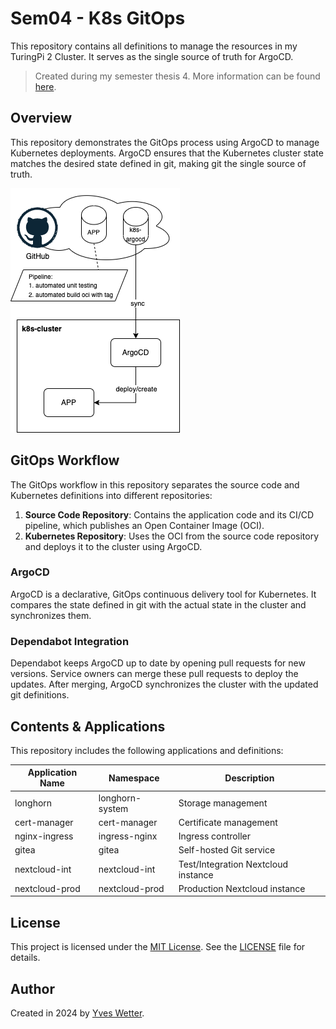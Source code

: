 # Sem04 - K8s GitOps

This repository contains all definitions to manage the resources in my TuringPi 2 Cluster. It serves as the single source of truth for ArgoCD.

> Created during my semester thesis 4. More information can be found [here](https://cloud-native-engineering.github.io/sem04_docs/).

## Overview

This repository demonstrates the GitOps process using ArgoCD to manage Kubernetes deployments. ArgoCD ensures that the Kubernetes cluster state matches the desired state defined in git, making git the single source of truth.

![gitops](images/gitops.png)

## GitOps Workflow

The GitOps workflow in this repository separates the source code and Kubernetes definitions into different repositories:

1. **Source Code Repository**: Contains the application code and its CI/CD pipeline, which publishes an Open Container Image (OCI).
2. **Kubernetes Repository**: Uses the OCI from the source code repository and deploys it to the cluster using ArgoCD.

### ArgoCD

ArgoCD is a declarative, GitOps continuous delivery tool for Kubernetes. It compares the state defined in git with the actual state in the cluster and synchronizes them.

### Dependabot Integration

Dependabot keeps ArgoCD up to date by opening pull requests for new versions. Service owners can merge these pull requests to deploy the updates. After merging, ArgoCD synchronizes the cluster with the updated git definitions.

## Contents & Applications

This repository includes the following applications and definitions:

| Application Name | Namespace       | Description                         |
| ---------------- | --------------- | ----------------------------------- |
| longhorn         | longhorn-system | Storage management                  |
| cert-manager     | cert-manager    | Certificate management              |
| nginx-ingress    | ingress-nginx   | Ingress controller                  |
| gitea            | gitea           | Self-hosted Git service             |
| nextcloud-int    | nextcloud-int   | Test/Integration Nextcloud instance |
| nextcloud-prod   | nextcloud-prod  | Production Nextcloud instance       |

## License

This project is licensed under the [MIT License](https://opensource.org/licenses/MIT). See the [LICENSE](LICENSE) file for details.

## Author

Created in 2024 by [Yves Wetter](mailto:yves.wetter@edu.tbz.ch).
